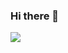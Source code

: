 ### Hi there 👋
<a href="https://velog.io/@aszx4280" target="_blank"><img src="https://img.shields.io/badge/DevBlog-000000?style=for-the-badge&logo=Velog&logoColor=20c997"/></a>
<!--
**CupRaccoon/CupRaccoon** is a ✨ _special_ ✨ repository because its `README.md` (this file) appears on your GitHub profile.

Here are some ideas to get you started:

- 🔭 I’m currently working on ...
- 🌱 I’m currently learning ...
- 👯 I’m looking to collaborate on ...
- 🤔 I’m looking for help with ...
- 💬 Ask me about ...
- 📫 How to reach me: ...
- 😄 Pronouns: ...
- ⚡ Fun fact: ...
-->
